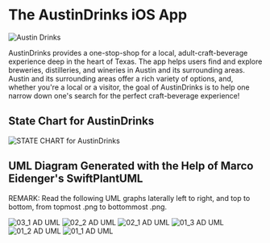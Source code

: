 # The AustinDrinks iOS App

![Austin Drinks](https://user-images.githubusercontent.com/7588505/156605463-e936bf71-8883-49d5-b762-bcf514da86f5.png)

AustinDrinks provides a one-stop-shop for a local, adult-craft-beverage experience deep in the heart of Texas. The app helps users find and explore breweries, distilleries, and 
wineries in Austin and its surrounding areas. Austin and its surrounding areas offer a rich variety of options, and, whether you're a local or a visitor, the goal of AustinDrinks is to help one narrow 
down one's search for the perfect craft-beverage experience!

## State Chart for AustinDrinks

![STATE CHART for AustinDrinks](https://user-images.githubusercontent.com/7588505/161166086-4ae451dc-87a9-4dd6-a7a1-54a752df1c6d.png)

## UML Diagram Generated with the Help of Marco Eidenger's SwiftPlantUML

REMARK: Read the following UML graphs laterally left to right, and top to bottom, from topmost .png to bottommost .png.

![03_1 AD UML](https://user-images.githubusercontent.com/7588505/161166252-11ba5b31-9d9d-4b52-b1fe-be19d5c4f3c2.png)
![02_2 AD UML](https://user-images.githubusercontent.com/7588505/161166413-ca34125f-ca8d-4e0a-8913-ceb0f14a20a7.png)
![02_1 AD UML](https://user-images.githubusercontent.com/7588505/161166429-2b482a75-24ba-4b6e-bcd0-fe3d68ff6489.png)
![01_3 AD UML](https://user-images.githubusercontent.com/7588505/161166445-bd4003a0-64b3-49e9-bc5e-292e74376ac4.png)
![01_2 AD UML](https://user-images.githubusercontent.com/7588505/161166459-41226d88-1dfa-4b8c-8119-3c137b951197.png)
![01_1 AD UML](https://user-images.githubusercontent.com/7588505/161166474-5e634f9b-cb6d-466c-b875-2ee1d3d68d24.png)

